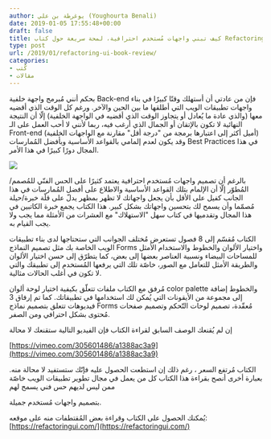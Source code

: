```yaml
---
author: يوغرطة بن علي (Youghourta Benali)
date: 2019-01-05 17:55:48+00:00
draft: false
title: كيف تبني واجهات مُستخدم احترافية، لمحة سريعة حول كتاب Refactoring UI
type: post
url: /2019/01/refactoring-ui-book-review/
categories:
- كُتب
- مقالات
---
```


بحكم أنني مُبرمج واجهة خلفية Back-end فإن من عادتي أن أستهلك وقتًا كبيرًا في بناء واجهات تطبيقات الويب التي أطلقها ما بين الحين والآخر. ورغم كل الوقت الذي أقضيه معها (والذي عادة ما يُعادل أو يتجاوز الوقت الذي أقضيه في الواجهة الخلفية) إلّا أن النتيجة النهائية لا تكون بالإتقان أو الجمال الذي أرغب فيه، ربما لأنني لا أحب العمل على الـ Front-end (أميل أكثر إلى اعتبارها برمجة من "درجة أقل" مقارنة مع الواجهات الخلفية) وقد يكون لعدم إلمامي بالقواعد الأساسية وبأفضل المُمارسات Best Practices في هذا المجال دورًا كبيرًا في هذا الأمر.




[![](https://www.it-scoop.com/wp-content/uploads/2019/01/Refactoring-ui.jpg)
](https://www.it-scoop.com/2019/01/refactoring-ui-book-review/refactoring-ui/)




بالرغم أن تصميم واجهات مُستخدم احترافية يعتمد كثيرًا على الحس الفنّي للمُصمم/المُطوّر إلّا أن الإلمام بتلك القواعد الأساسية والاطلاع على أفضل المُمارسات في هذا الجانب كفيل على الأقل بأن يجعل واجهاتك لا تظهر بمظهر يدلّ على قلّة خبرة/حيلة مُصمّما وأن يسمح لك بتحسين واجهاتك بشكل كبير. هذا الكتاب يجمع خبرة الكاتبين في هذا المجال وتقدميها في كتاب سهل "الاستهلاك" مع العشرات من الأمثلة مما يجب ولا يجب القيام به.




الكتاب مُقسّم إلى 8 فصول تستعرض مُختلف الجوانب التي ستحتاجها لدى بناء تطبيقات الويب الخاصة بك مثل تصميم النماذج Forms واختيار الألوان والخطوط والاستخدام الأمثل للمساحات البيضاء ونسبية العناصر بعضها إلى بعض، كما يتطرّق إلى حسن اختيار الألوان والطريقة الأمثل للتعامل مع الصور، خاصّة تلك التي يرفعها المُستخدم إلى تطبيقك والتي لا تكون في أغلب الحالات مثالية.




مُرفق مع الكتاب ملفات تتعلّق بكيفية اختيار لوحة ألوان color palette والخطوط إضافة إلى مجموعة من الأيقونات التي يُمكن لك استخدامها في تطبيقاتك. كما تم إرفاق 3 فيديوهات تتعلق بتصميم نماذج Forms مُعقّدة، تصميم لوحات التّحكم وتصميم صفحات مُحتوى بشكل احترافي ومن الصفر.




إن لم يُقنعك الوصف السابق لقراءة الكتاب فإن الفيديو التالية ستقنعك لا محالة




[https://vimeo.com/305601486/a1388ac3a9](https://vimeo.com/305601486/a1388ac3a9)




الكتاب مُرتفع السعر ، رغم ذلك إن استطعت الحصول عليه فإنّك ستستفيد لا محالة منه. بعبارة أخرى أنصح بقراءة هذا الكتاب كل من يعمل في مجال تطوير تطبيقات الويب خاصّة ممن ليس لديهم حس فني يسمح لهم 




بتصميم واجهات مُستخدم جميلة.




يُمكنك الحصول على الكتاب وقراءة بعض المُقتطفات منه على موقعه: [https://refactoringui.com/](https://refactoringui.com/)

